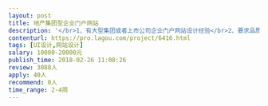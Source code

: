 ```yaml
---                
layout: post       
title: 地产集团型企业门户网站           
description: '</br>1、有大型集团或者上市公司企业门户网站设计经验</br>2、要求品质高，</br>3、有能够及时响应</br>4、具有主流的网站设计思路</br>5、会提供网站前期的架构和内容，需要根据要求进行创意即可。</br></br>要求最好上海地区的团队。</br>'     
contenturl: https://pro.lagou.com/project/6416.html      
tags: [UI设计,网站设计]            
salary: 10000-20000元          
publish_time: 2018-02-26 11:08:26         
review: 3088人                   
apply: 40人                   
recommend: 0人                   
time_range: 2-4周              
---                 
```

